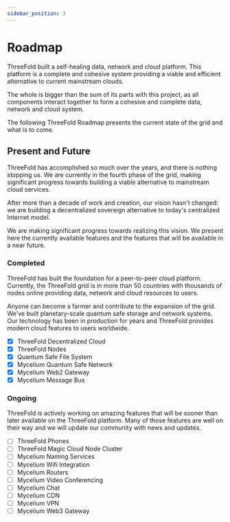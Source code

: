 ```yaml
---
sidebar_position: 3
---
```


# Roadmap

ThreeFold built a self-healing data, network and cloud platform. This platform is a complete and cohesive system providing a viable and efficient alternative to current mainstream clouds. 

The whole is bigger than the sum of its parts with this project, as all components interact together to form a cohesive and complete data, network and cloud system.

The following ThreeFold Roadmap presents the current state of the grid and what is to come.

## Present and Future

ThreeFold has accomplished so much over the years, and there is nothing stopping us. We are currently in the fourth phase of the grid, making significant progress towards building a viable alternative to mainstream cloud services.

After more than a decade of work and creation, our vision hasn't changed: we are building a decentralized sovereign alternative to today's centralized Internet model.

We are making significant progress towards realizing this vision. We present here the currently available features and the features that will be available in a near future.

### Completed

ThreeFold has built the foundation for a peer-to-peer cloud platform. Currently, the ThreeFold grid is in more than 50 countries with thousands of nodes online providing data, network and cloud resources to users. 

Anyone can become a farmer and contribute to the expansion of the grid. We've built planetary-scale quantum safe storage and network systems. Our technology has been in production for years and ThreeFold provides modern cloud features to users worldwide.

- [x] ThreeFold Decentralized Cloud
- [x] ThreeFold Nodes
- [x] Quantum Safe File System
- [x] Mycelium Quantum Safe Network
- [x] Mycelium Web2 Gateway
- [x] Mycelium Message Bus

### Ongoing

ThreeFold is actively working on amazing features that will be sooner than later available on the ThreeFold platform. Many of those features are well on their way and we will update our community with news and updates.

- [ ] ThreeFold Phones
- [ ] ThreeFold Magic Cloud Node Cluster
- [ ] Mycelium Naming Services
- [ ] Mycelium Wifi Integration
- [ ] Mycelium Routers
- [ ] Mycelium Video Conferencing 
- [ ] Mycelium Chat
- [ ] Mycelium CDN
- [ ] Mycelium VPN
- [ ] Mycelium Web3 Gateway